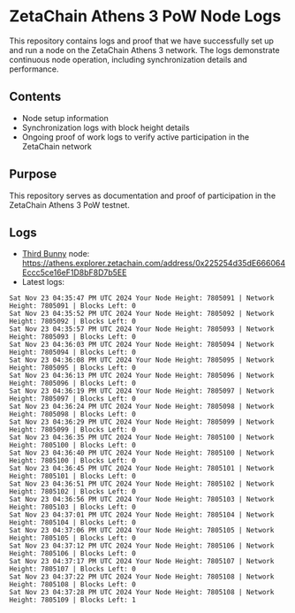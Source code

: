 # ZetaChain Athens 3 PoW Node Logs
This repository contains logs and proof that we have successfully set up and run a node on the ZetaChain Athens 3 network. The logs demonstrate continuous node operation, including synchronization details and performance.

## Contents
- Node setup information
- Synchronization logs with block height details
- Ongoing proof of work logs to verify active participation in the ZetaChain network

## Purpose
This repository serves as documentation and proof of participation in the ZetaChain Athens 3 PoW testnet.

## Logs

- [Third Bunny](https://thirdbunny.xyz/) node: https://athens.explorer.zetachain.com/address/0x225254d35dE666064Eccc5ce16eF1D8bF8D7b5EE
- Latest logs:
```
Sat Nov 23 04:35:47 PM UTC 2024 Your Node Height: 7805091 | Network Height: 7805091 | Blocks Left: 0
Sat Nov 23 04:35:52 PM UTC 2024 Your Node Height: 7805092 | Network Height: 7805092 | Blocks Left: 0
Sat Nov 23 04:35:57 PM UTC 2024 Your Node Height: 7805093 | Network Height: 7805093 | Blocks Left: 0
Sat Nov 23 04:36:03 PM UTC 2024 Your Node Height: 7805094 | Network Height: 7805094 | Blocks Left: 0
Sat Nov 23 04:36:08 PM UTC 2024 Your Node Height: 7805095 | Network Height: 7805095 | Blocks Left: 0
Sat Nov 23 04:36:13 PM UTC 2024 Your Node Height: 7805096 | Network Height: 7805096 | Blocks Left: 0
Sat Nov 23 04:36:19 PM UTC 2024 Your Node Height: 7805097 | Network Height: 7805097 | Blocks Left: 0
Sat Nov 23 04:36:24 PM UTC 2024 Your Node Height: 7805098 | Network Height: 7805098 | Blocks Left: 0
Sat Nov 23 04:36:29 PM UTC 2024 Your Node Height: 7805099 | Network Height: 7805099 | Blocks Left: 0
Sat Nov 23 04:36:35 PM UTC 2024 Your Node Height: 7805100 | Network Height: 7805100 | Blocks Left: 0
Sat Nov 23 04:36:40 PM UTC 2024 Your Node Height: 7805100 | Network Height: 7805100 | Blocks Left: 0
Sat Nov 23 04:36:45 PM UTC 2024 Your Node Height: 7805101 | Network Height: 7805101 | Blocks Left: 0
Sat Nov 23 04:36:51 PM UTC 2024 Your Node Height: 7805102 | Network Height: 7805102 | Blocks Left: 0
Sat Nov 23 04:36:56 PM UTC 2024 Your Node Height: 7805103 | Network Height: 7805103 | Blocks Left: 0
Sat Nov 23 04:37:01 PM UTC 2024 Your Node Height: 7805104 | Network Height: 7805104 | Blocks Left: 0
Sat Nov 23 04:37:06 PM UTC 2024 Your Node Height: 7805105 | Network Height: 7805105 | Blocks Left: 0
Sat Nov 23 04:37:12 PM UTC 2024 Your Node Height: 7805106 | Network Height: 7805106 | Blocks Left: 0
Sat Nov 23 04:37:17 PM UTC 2024 Your Node Height: 7805107 | Network Height: 7805107 | Blocks Left: 0
Sat Nov 23 04:37:22 PM UTC 2024 Your Node Height: 7805108 | Network Height: 7805108 | Blocks Left: 0
Sat Nov 23 04:37:28 PM UTC 2024 Your Node Height: 7805108 | Network Height: 7805109 | Blocks Left: 1
```
